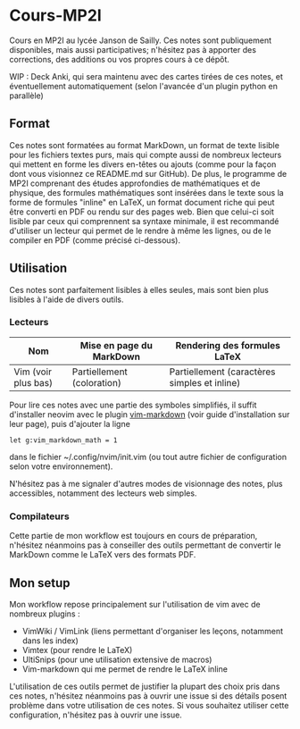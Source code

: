 # Cours-MP2I
Cours en MP2I au lycée Janson de Sailly. Ces notes sont publiquement
disponibles, mais aussi participatives; n'hésitez pas à apporter des
corrections, des additions ou vos propres cours à ce dépôt.

WIP : Deck Anki, qui sera maintenu avec des cartes tirées de ces notes, et
éventuellement automatiquement (selon l'avancée d'un plugin python en parallèle)

## Format
Ces notes sont formatées au format MarkDown, un format de texte lisible pour les
fichiers textes purs, mais qui compte aussi de nombreux lecteurs qui mettent en
forme les divers en-têtes ou ajouts (comme pour la façon dont vous visionnez ce
README.md sur GitHub).
De plus, le programme de MP2I comprenant des études approfondies de
mathématiques et de physique, des formules mathématiques sont insérées dans le
texte sous la forme de formules "inline" en LaTeX, un format document riche
qui peut être converti en PDF ou rendu sur des pages web. Bien que celui-ci soit
lisible par ceux qui comprennent sa syntaxe minimale, il est recommandé
d'utiliser un lecteur qui permet de le rendre à même les lignes, ou de le
compiler en PDF (comme précisé ci-dessous).

## Utilisation
Ces notes sont parfaitement lisibles à elles seules, mais sont bien plus
lisibles à l'aide de divers outils.

### Lecteurs
Nom | Mise en page du MarkDown | Rendering des formules LaTeX
---|---|---
Vim (voir plus bas) | Partiellement (coloration) | Partiellement (caractères simples et inline)

Pour lire ces notes avec une partie des symboles simplifiés, il suffit
d'installer neovim avec le plugin
[vim-markdown](https://github.com/preservim/vim-markdown) (voir guide
d'installation sur leur page), puis d'ajouter la ligne
```viml
let g:vim_markdown_math = 1
```
dans le fichier ~/.config/nvim/init.vim (ou tout autre fichier de configuration
selon votre environnement).

N'hésitez pas à me signaler d'autres modes de visionnage des notes, plus
accessibles, notamment des lecteurs web simples.

### Compilateurs
Cette partie de mon workflow est toujours en cours de préparation, n'hésitez
néanmoins pas à conseiller des outils permettant de convertir le MarkDown comme
le LaTeX vers des formats PDF.

## Mon setup
Mon workflow repose principalement sur l'utilisation de vim avec de nombreux
plugins :
- VimWiki / VimLink (liens permettant d'organiser les leçons, notamment dans les
  index)
- Vimtex (pour rendre le LaTeX)
- UltiSnips (pour une utilisation extensive de macros)
- Vim-markdown qui me permet de rendre le LaTeX inline

L'utilisation de ces outils permet de justifier la plupart des choix pris dans
ces notes, n'hésitez néanmoins pas à ouvrir une issue si des détails posent
problème dans votre utilisation de ces notes.
Si vous souhaitez utiliser cette configuration, n'hésitez pas à ouvrir une
issue.
